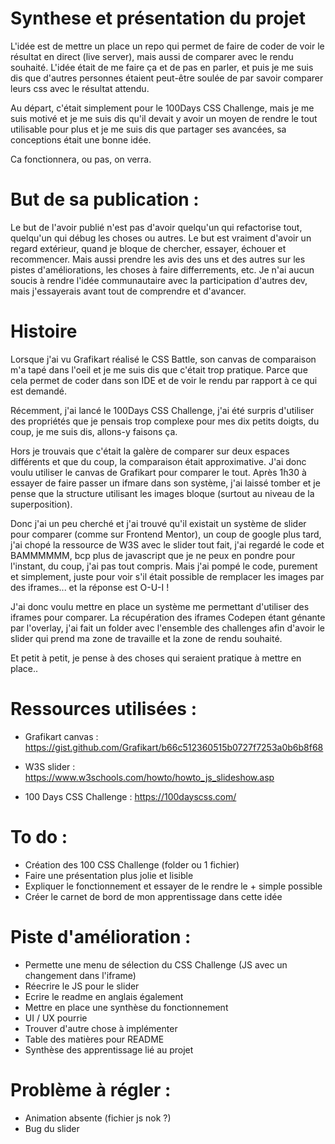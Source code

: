 # Synthese et présentation du projet

L'idée est de mettre un place un repo qui permet de faire de coder de voir le résultat en direct (live server), mais aussi de comparer avec le rendu souhaité. L'idée était de me faire ça et de pas en parler, et puis je me suis dis que d'autres personnes étaient peut-être soulée de par savoir comparer leurs css avec le résultat attendu.

Au départ, c'était simplement pour le 100Days CSS Challenge, mais je me suis motivé et je me suis dis qu'il devait y avoir un moyen de rendre le tout utilisable pour plus et je me suis dis que partager ses avancées, sa conceptions était une bonne idée.

Ca fonctionnera, ou pas, on verra.

# But de sa publication :

Le but de l'avoir publié n'est pas d'avoir quelqu'un qui refactorise tout, quelqu'un qui débug les choses ou autres. Le but est vraiment d'avoir un regard extérieur, quand je bloque de chercher, essayer, échouer et recommencer.
Mais aussi prendre les avis des uns et des autres sur les pistes d'améliorations, les choses à faire differrements, etc.
Je n'ai aucun soucis à rendre l'idée communautaire avec la participation d'autres dev, mais j'essayerais avant tout de comprendre et d'avancer.

# Histoire

Lorsque j'ai vu Grafikart réalisé le CSS Battle, son canvas de comparaison m'a tapé dans l'oeil et je me suis dis que c'était trop pratique. Parce que cela permet de coder dans son IDE et de voir le rendu par rapport à ce qui est demandé.

Récemment, j'ai lancé le 100Days CSS Challenge, j'ai été surpris d'utiliser des propriétés que je pensais trop complexe pour mes dix petits doigts, du coup, je me suis dis, allons-y faisons ça.

Hors je trouvais que c'était la galère de comparer sur deux espaces différents et que du coup, la comparaison était approximative. J'ai donc voulu utiliser le canvas de Grafikart pour comparer le tout. Après 1h30 à essayer de faire passer un ifmare dans son système, j'ai laissé tomber et je pense que la structure utilisant les images bloque (surtout au niveau de la superposition).

Donc j'ai un peu cherché et j'ai trouvé qu'il existait un système de slider pour comparer (comme sur Frontend Mentor), un coup de google plus tard, j'ai chopé la ressource de W3S avec le slider tout fait, j'ai regardé le code et BAMMMMMM, bcp plus de javascript que je ne peux en pondre pour l'instant, du coup, j'ai pas tout compris. Mais j'ai pompé le code, purement et simplement, juste pour voir s'il était possible de remplacer les images par des iframes... et la réponse est O-U-I !

J'ai donc voulu mettre en place un système me permettant d'utiliser des iframes pour comparer. La récupération des iframes Codepen étant génante par l'overlay, j'ai fait un folder avec l'ensemble des challenges afin d'avoir le slider qui prend ma zone de travaille et la zone de rendu souhaité.

Et petit à petit, je pense à des choses qui seraient pratique à mettre en place..

# Ressources utilisées :

- Grafikart canvas : https://gist.github.com/Grafikart/b66c512360515b0727f7253a0b6b8f68

- W3S slider : https://www.w3schools.com/howto/howto_js_slideshow.asp

- 100 Days CSS Challenge : https://100dayscss.com/

# To do :
- Création des 100 CSS Challenge (folder ou 1 fichier)
- Faire une présentation plus jolie et lisible
- Expliquer le fonctionnement et essayer de le rendre le + simple possible
- Créer le carnet de bord de mon apprentissage dans cette idée

# Piste d'amélioration :

- Permette une menu de sélection du CSS Challenge (JS avec un changement dans l'iframe)
- Réecrire le JS pour le slider
- Ecrire le readme en anglais également
- Mettre en place une synthèse du fonctionnement
- UI / UX pourrie
- Trouver d'autre chose à implémenter
- Table des matières pour README
- Synthèse des apprentissage lié au projet

# Problème à régler :

- Animation absente (fichier js nok ?)
- Bug du slider
